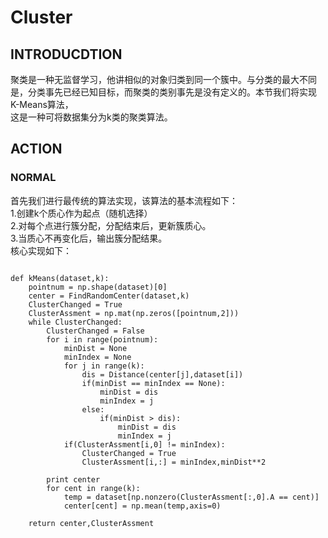 # Cluster
## INTRODUCDTION
聚类是一种无监督学习，他讲相似的对象归类到同一个簇中。与分类的最大不同是，分类事先已经已知目标，而聚类的类别事先是没有定义的。本节我们将实现K-Means算法，  
这是一种可将数据集分为k类的聚类算法。
## ACTION
### NORMAL
首先我们进行最传统的算法实现，该算法的基本流程如下：  
1.创建k个质心作为起点（随机选择）  
2.对每个点进行簇分配，分配结束后，更新簇质心。  
3.当质心不再变化后，输出簇分配结果。  
核心实现如下：  
<pre><code>
def kMeans(dataset,k):
    pointnum = np.shape(dataset)[0]
    center = FindRandomCenter(dataset,k)
    ClusterChanged = True
    ClusterAssment = np.mat(np.zeros([pointnum,2]))
    while ClusterChanged:
        ClusterChanged = False
        for i in range(pointnum):
            minDist = None
            minIndex = None
            for j in range(k):
                dis = Distance(center[j],dataset[i])
                if(minDist == minIndex == None):
                    minDist = dis
                    minIndex = j
                else:
                    if(minDist > dis):
                        minDist = dis
                        minIndex = j
            if(ClusterAssment[i,0] != minIndex):
                ClusterChanged = True
                ClusterAssment[i,:] = minIndex,minDist**2
               
        print center
        for cent in range(k):
            temp = dataset[np.nonzero(ClusterAssment[:,0].A == cent)]
            center[cent] = np.mean(temp,axis=0)
    
    return center,ClusterAssment
</code></pre>
